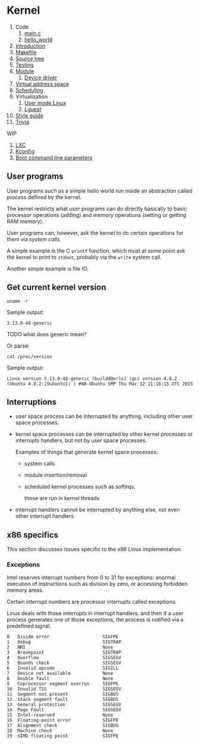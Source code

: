 # Kernel

1.  Code
    1. [main.c](main.c)
    1. [hello_world](hello_world.c)
1.  [Introduction](introduction.md)
1.  [Makefile](makefile.md)
1.  [Source tree](source-tree.md)
1.  [Testing](testing.md)
1.  [Module](module.md)
    1. [Device driver](device-driver.md)
1.  [Virtual address space](virtual-address-space.md)
1.  [Scheduling](scheduling.md)
1.  Virtualization
    1. [User mode Linux](user-mode-linux.md)
    1. [Lguest](lguest.md)
1.  [Style guide](style-guide.md)
1.  [Trivia](trivia.md)

WIP

1. [LXC](lxc.md)
1. [Kconfig](kconfig.md)
1. [Boot command line parameters](boot-command-line-parameters.md)

## User programs

User programs such as a simple hello world run inside an abstraction called *process* defined by the kernel.

The kernel restricts what user programs can do directly basically to basic processor operations (adding) and memory operations (setting or getting RAM memory).

User programs can, however, ask the kernel to do certain operations for them via *system calls*.

A simple example is the C `printf` function, which must at some point ask the kernel to print to `stdout`, probably via the `write` system call.

Another simple example is file IO.

## Get current kernel version

    uname -r

Sample output:

    3.13.0-48-generic

TODO what does generic mean?

Or parse:

    cat /proc/version

Sample output:

    Linux version 3.13.0-48-generic (buildd@orlo) (gcc version 4.8.2 (Ubuntu 4.8.2-19ubuntu1) ) #80-Ubuntu SMP Thu Mar 12 11:16:15 UTC 2015

## Interruptions

-   user space process can be interrupted by anything, including other user space processes.

-   kernel space processes can be interrupted by other kernel processes or interrupts handlers, but not by user space processes.

    Examples of things that generate kernel space processes:

    - system calls
    - module insertion/removal
    - scheduled kernel processes such as softirqs.

        those are run in kernel threads

-   interrupt handlers cannot be interrupted by anything else, not even other interrupt handlers.

## x86 specifics

This section discusses issues specific to the x86 Linux implementation.

### Exceptions

Intel reserves interrupt numbers from 0 to 31 for exceptions: anormal execution of instructions such as division by zero, or accessing forbidden memory areas.

Certain interrupt numbers are processor interrupts called exceptions.

Linux deals with those interrupts in interrupt handlers, and then if a user process generates one of those exceptions, the process is notified via a predefined signal.

    0   Divide error                    SIGFPE
    1   Debug                           SIGTRAP
    2   NMI                             None
    3   Breakpoint                      SIGTRAP
    4   Overflow                        SIGSEGV
    5   Bounds check                    SIGSEGV
    6   Invalid opcode                  SIGILL
    7   Device not available            None
    8   Double fault                    None
    9   Coprocessor segment overrun     SIGFPE
    10  Invalid TSS                     SIGSEGV
    11  Segment not present             SIGBUS
    12  Stack segment fault             SIGBUS
    13  General protection              SIGSEGV
    14  Page Fault                      SIGSEGV
    15  Intel-reserved                  None
    16  Floating-point error            SIGFPE
    17  Alignment check                 SIGBUS
    18  Machine check                   None
    19  SIMD floating point             SIGFPE
